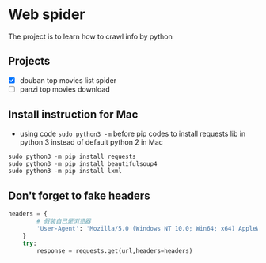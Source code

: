 # Web spider
The project is to learn how to crawl info by python
## Projects
- [x] douban top movies list spider
- [ ] panzi top movies download
## Install instruction for Mac
- using code `sudo python3 -m` before pip codes to install requests lib in python 3 instead of default python 2 in Mac
```python
sudo python3 -m pip install requests
sudo python3 -m pip install beautifulsoup4
sudo python3 -m pip install lxml
```
## Don't forget to fake headers
```python
headers = {
        # 假装自己是浏览器
        'User-Agent': 'Mozilla/5.0 (Windows NT 10.0; Win64; x64) AppleWebKit/537.36 (KHTML, like Gecko) Chrome/77.0.3865.120 Safari/537.36',
    }
    try:
        response = requests.get(url,headers=headers)
```
